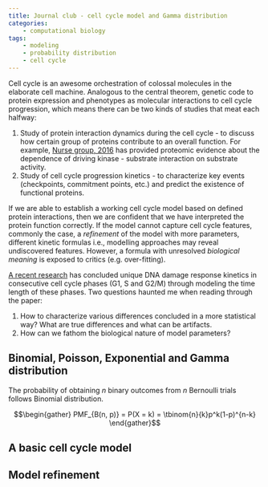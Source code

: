 ```yaml
---
title: Journal club - cell cycle model and Gamma distribution
categories:
    - computational biology
tags:
    - modeling
    - probability distribution
    - cell cycle
---
```


Cell cycle is an awesome orchestration of colossal molecules in the elaborate cell machine. Analogous to the central theorem, genetic code to protein expression and phenotypes as molecular interactions to cell cycle progression, which means there can be two kinds of studies that meat each halfway:



1. Study of protein interaction dynamics during the cell cycle - to discuss how certain group of proteins contribute to an overall function. For example, <a href="https://dx.doi.org/10.1016/j.cell.2016.11.034">Nurse group, 2016</a> has provided proteomic evidence about the dependence of driving kinase - substrate interaction on substrate activity.
2. Study of cell cycle progression kinetics - to characterize key events (checkpoints, commitment points, etc.) and predict the existence of functional proteins.

If we are able to establish a working cell cycle model based on defined protein interactions, then we are confident that we have interpreted the protein function correctly. If the model cannot capture cell cycle features, commonly the case, a _refinement_ of the model with more parameters, different kinetic formulas i.e., modelling approaches may reveal undiscovered features. However, a formula with unresolved _biological meaning_ is exposed to critics (e.g. over-fitting).

[A recent research](https://doi.org/10.1016/j.cels.2017.09.015) has concluded unique DNA damage response kinetics in consecutive cell cycle phases (G1, S and G2/M) through modeling the time length of these phases. Two questions haunted me when reading through the paper:

1. How to characterize various differences concluded in a more statistical way? What are true differences and what can be artifacts.
2. How can we fathom the biological nature of model parameters?

## Binomial, Poisson, Exponential and Gamma distribution

The probability of obtaining $n$ binary outcomes from $n$ Bernoulli trials follows Binomial distribution.
<br/>

$$\begin{gather}
 PMF_{B(n, p)} = P(X = k) = \tbinom{n}{k}p^k(1-p)^{n-k}
\end{gather}$$



## A basic cell cycle model



## Model refinement



